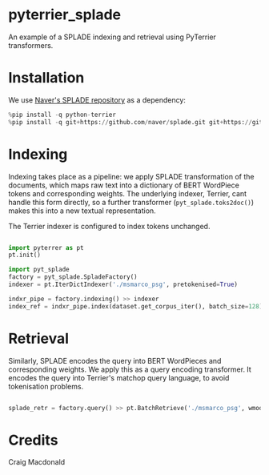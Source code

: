 # pyterrier_splade

An example of a SPLADE indexing and retrieval using PyTerrier transformers. 


# Installation

We use [Naver's SPLADE repository](https://github.com/naver/splade) as a dependency: 

```python
%pip install -q python-terrier
%pip install -q git+https://github.com/naver/splade.git git+https://github.com/cmacdonald/pyt_splade.git
```

# Indexing

Indexing takes place as a pipeline: we apply SPLADE transformation of the documents, which maps raw text into a dictionary of BERT WordPiece tokens and corresponding weights. The underlying indexer, Terrier, cant handle this form directly, so a further transformer (`pyt_splade.toks2doc()`) makes this into a new textual representation.

The Terrier indexer is configured to index tokens unchanged. 

```python

import pyterrer as pt
pt.init()

import pyt_splade
factory = pyt_splade.SpladeFactory()
indexer = pt.IterDictIndexer('./msmarco_psg', pretokenised=True)

indxr_pipe = factory.indexing() >> indexer
index_ref = indxr_pipe.index(dataset.get_corpus_iter(), batch_size=128)

```

# Retrieval

Similarly, SPLADE encodes the query into BERT WordPieces and corresponding weights.
We apply this as a query encoding transformer. It encodes the query into Terrier's matchop query language, to avoid tokenisation problems.

```python

splade_retr = factory.query() >> pt.BatchRetrieve('./msmarco_psg', wmodel='Tf')

```

# Credits 

Craig Macdonald
